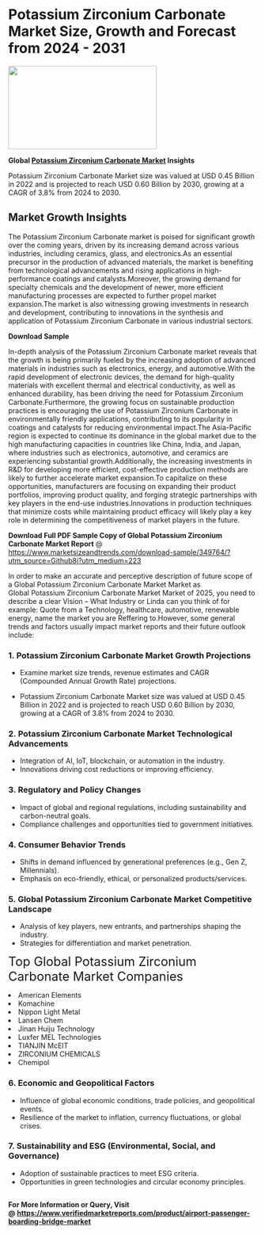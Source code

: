 <H1>Potassium Zirconium Carbonate Market Size, Growth and Forecast from 2024 - 2031</H1><img class="aligncenter size-medium wp-image-584254" src="https://thirdeyenews.in/wp-content/uploads/2024/09/Global-Market-Research-300x168.jpeg" alt="" width="300" height="168" /><p><strong>Global&nbsp;<a href="https://www.marketsizeandtrends.com/download-sample/349764/?utm_source=Github8j?utm_medium=223">Potassium Zirconium Carbonate Market</a> Insights</strong></p><p>Potassium Zirconium Carbonate Market size was valued at USD 0.45 Billion in 2022 and is projected to reach USD 0.60 Billion by 2030, growing at a CAGR of 3.8% from 2024 to 2030.</p><p><h2>Market Growth Insights</h2> <p>The Potassium Zirconium Carbonate market is poised for significant growth over the coming years, driven by its increasing demand across various industries, including ceramics, glass, and electronics.As an essential precursor in the production of advanced materials, the market is benefiting from technological advancements and rising applications in high-performance coatings and catalysts.Moreover, the growing demand for specialty chemicals and the development of newer, more efficient manufacturing processes are expected to further propel market expansion.The market is also witnessing growing investments in research and development, contributing to innovations in the synthesis and application of Potassium Zirconium Carbonate in various industrial sectors.</p> <p><strong>Download Sample</strong></p> <p>In-depth analysis of the Potassium Zirconium Carbonate market reveals that the growth is being primarily fueled by the increasing adoption of advanced materials in industries such as electronics, energy, and automotive.With the rapid development of electronic devices, the demand for high-quality materials with excellent thermal and electrical conductivity, as well as enhanced durability, has been driving the need for Potassium Zirconium Carbonate.Furthermore, the growing focus on sustainable production practices is encouraging the use of Potassium Zirconium Carbonate in environmentally friendly applications, contributing to its popularity in coatings and catalysts for reducing environmental impact.The Asia-Pacific region is expected to continue its dominance in the global market due to the high manufacturing capacities in countries like China, India, and Japan, where industries such as electronics, automotive, and ceramics are experiencing substantial growth.Additionally, the increasing investments in R&D for developing more efficient, cost-effective production methods are likely to further accelerate market expansion.To capitalize on these opportunities, manufacturers are focusing on expanding their product portfolios, improving product quality, and forging strategic partnerships with key players in the end-use industries.Innovations in production techniques that minimize costs while maintaining product efficacy will likely play a key role in determining the competitiveness of market players in the future.</p> <p><span class=""><strong>Download Full PDF Sample Copy of Global Potassium Zirconium Carbonate Market Report</strong> @ <a href="https://www.marketsizeandtrends.com/download-sample/349764/?utm_source=Github8j?utm_medium=223" target="_blank">https://www.marketsizeandtrends.com/download-sample/349764/?utm_source=Github8j?utm_medium=223</a></span></p><p>In order to make an accurate and perceptive description of future scope of a Global&nbsp;Potassium Zirconium Carbonate Market Market as Global&nbsp;Potassium Zirconium Carbonate Market Market of 2025, you need to describe a clear Vision &ndash; What Industry or Linda can you think of for example: Quote from a Technology, healthcare, automotive, renewable energy, name the market you are Reffering to.However, some general trends and factors usually impact market reports and their future outlook include:</p><h3>1.&nbsp;<strong>Potassium Zirconium Carbonate Market Growth Projections</strong></h3><ul><li>Examine market size trends, revenue estimates and CAGR (Compounded Annual Growth Rate) projections.</li><li><p>Potassium Zirconium Carbonate Market size was valued at USD 0.45 Billion in 2022 and is projected to reach USD 0.60 Billion by 2030, growing at a CAGR of 3.8% from 2024 to 2030.</p></li></ul><h3>2.&nbsp;<strong>Potassium Zirconium Carbonate Market Technological Advancements</strong></h3><ul><li>Integration of AI, IoT, blockchain, or automation in the industry.</li><li>Innovations driving cost reductions or improving efficiency.</li></ul><h3>3.&nbsp;<strong>Regulatory and Policy Changes</strong></h3><ul><li>Impact of global and regional regulations, including sustainability and carbon-neutral goals.</li><li>Compliance challenges and opportunities tied to government initiatives.</li></ul><h3>4.&nbsp;<strong>Consumer Behavior Trends</strong></h3><ul><li>Shifts in demand influenced by generational preferences (e.g., Gen Z, Millennials).</li><li>Emphasis on eco-friendly, ethical, or personalized products/services.</li></ul><h3>5.&nbsp;<strong>Global Potassium Zirconium Carbonate Market Competitive Landscape</strong></h3><ul><li>Analysis of key players, new entrants, and partnerships shaping the industry.</li><li>Strategies for differentiation and market penetration.</li></ul><p data-pm-slice="1 1 []"><span style="color: inherit; font-family: inherit; font-size: 25px;">Top Global Potassium Zirconium Carbonate Market Companies</span></p><div class="" data-test-id=""><p><li>American Elements</li><li> Komachine</li><li> Nippon Light Metal</li><li> Lansen Chem</li><li> Jinan Huiju Technology</li><li> Luxfer MEL Technologies</li><li> TIANJIN McEIT</li><li> ZIRCONIUM CHEMICALS</li><li> Chemipol</li></p></div><h3>6.&nbsp;<strong>Economic and Geopolitical Factors</strong></h3><ul><li>Influence of global economic conditions, trade policies, and geopolitical events.</li><li>Resilience of the market to inflation, currency fluctuations, or global crises.</li></ul><h3>7.&nbsp;<strong>Sustainability and ESG (Environmental, Social, and Governance)</strong></h3><ul><li>Adoption of sustainable practices to meet ESG criteria.</li><li>Opportunities in green technologies and circular economy principles.</li></ul><h2><strong style="font-size: 14px;">For More Information or Query, Visit @&nbsp;</strong><a style="background-color: #ffffff; font-size: 14px;" href="https://www.marketsizeandtrends.com/report/potassium-zirconium-carbonate-market/" target="_blank">https://www.verifiedmarketreports.com/product/airport-passenger-boarding-bridge-market</a></h2>